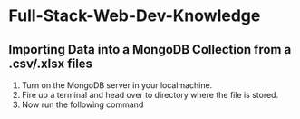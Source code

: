 # Full-Stack-Web-Dev-Knowledge

## Importing Data into a MongoDB Collection from a .csv/.xlsx files

1. Turn on the MongoDB server in your localmachine.
2. Fire up a terminal and head over to directory where the file is stored.
3. Now run the following command 

```mongoimport --type csv -d test -c products --headerline --drop products.csv
```
